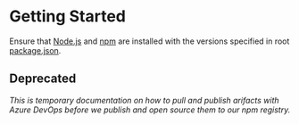 # Getting Started

Ensure that [Node.js](https://nodejs.org/) and [npm](https://www.npmjs.com/) are installed with the versions specified in root [package.json](../../package.json).

## Deprecated

_This is temporary documentation on how to pull and publish arifacts with Azure DevOps before we publish and open source them to our npm registry._

<!-- 
## Permissions

Please ensure you have been added to the 
`[Amido-Stacks]\Stacks Maintainers` project team in [Azure DevOps](https://dev.azure.com/amido-dev/Amido-Stacks). Stacks Maintainers have access to all Stacks artifacts.

[@amidostacks/eslint-config@latest](https://dev.azure.com/amido-dev/Amido-Stacks/_packaging?_a=package&feed=stacks-webapp-feed&package=%40amido-stacks%2Feslint-config&protocolType=Npm)


## Instructions

1. Create a .npmrc file in your ROOT: `touch $HOME/.npmrc`
2. Generate a [personal access token](https://amido-dev.visualstudio.com/_details/security/tokens) with *Packaging* read & write scopes.
3. Base64 encode the personal access token from 2. One safe and secure method of Base64 encoding a string is to:
  1. From a command/shell prompt run: `echo -n "PERSONAL_ACCESS_TOKEN" | base64`
  2. Paste your personal access token value and hit Enter/Return
  3. Copy the Base64 encoded value
4. Copy the code below to the created .npmrc file from 1:
  ```
  ; begin auth token
  //pkgs.dev.azure.com/amido-dev/Amido-Stacks/_packaging/stacks-webapp-feed/npm/registry/:username=amido-dev
  //pkgs.dev.azure.com/amido-dev/Amido-Stacks/_packaging/stacks-webapp-feed/npm/registry/:_password=[BASE64_ENCODED_PERSONAL_ACCESS_TOKEN]
  //pkgs.dev.azure.com/amido-dev/Amido-Stacks/_packaging/stacks-webapp-feed/npm/registry/:email=npm requires email to be set but doesn't use the value
  //pkgs.dev.azure.com/amido-dev/Amido-Stacks/_packaging/stacks-webapp-feed/npm/:username=amido-dev
  //pkgs.dev.azure.com/amido-dev/Amido-Stacks/_packaging/stacks-webapp-feed/npm/:_password=[BASE64_ENCODED_PERSONAL_ACCESS_TOKEN]
  //pkgs.dev.azure.com/amido-dev/Amido-Stacks/_packaging/stacks-webapp-feed/npm/:email=npm requires email to be set but doesn't use the value
  ; end auth token
  ```
  Replace both [BASE64_ENCODED_PERSONAL_ACCESS_TOKEN] values in your user .npmrc file with your Base64 encoded personal access token from Step 3.
5. Check you can download the dependencies with npm install from the package directory (where .npmrc file is located).


## Help! It's still not working.
If the following error occurs when trying `npm install`:

```shell
npm ERR! code E401npm ERR! Unable to authenticate, need: Bearer authorization_uri=https://login.windows.net/f88c76e1-2e79-4cd5-8b37-842f3f870d58, Basic realm="https://pkgsprodsu3weu.app.pkgs.visualstudio.com/", TFS-Federated
```

Please regenerate your Personal Access Token at https://amido-dev.visualstudio.com/_usersSettings/tokens, encrypt it, and try once more.

If you continue to get errors when attempting to install, please check your permissions in Azure DevOps.
-->
